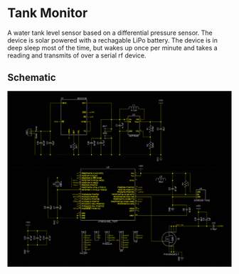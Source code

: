 # Tank Monitor

A water tank level sensor based on a differential pressure sensor. The device is solar powered with a rechagable LiPo battery. The device is in deep sleep most of the time, but wakes up once per minute and takes a reading and transmits of over a serial  rf device.

## Schematic

![Schematic](https://raw.githubusercontent.com/Makin-Things/TankMon/master/Doc/Schematic.png)
